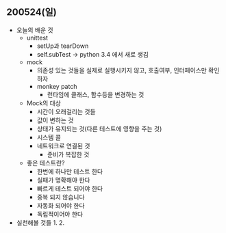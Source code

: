 ## 200524(일)



* 오늘의 배운 것
  * unittest
    * setUp과 tearDown
    * self.subTest -> python 3.4 에서 새로 생김
  * mock
    * 의존성 있는 것들을 실제로 실행시키지 않고, 호출여부, 인터페이스만 확인하자
    * monkey patch
      * 런타임에 클래스, 함수등을 변경하는 것
  * Mock의 대상
    * 시간이 오래걸리는 것들
    * 값이 변하는 것
    * 상태가 유지되는 것(다른 테스트에 영향을 주는 것)
    * 시스템 콜
    * 네트워크로 연결된 것
      * 준비가 복잡한 것
  * 좋은 테스트란?
    * 한번에 하나만 테스트 한다
    * 실패가 명확해야 한다
    * 빠르게 테스트 되어야 한다
    * 중복 되지 않습니다
    * 자동화 되어야 한다
    * 독립적이어야 한다
* 실천해볼  것들
  1. 
  2. 